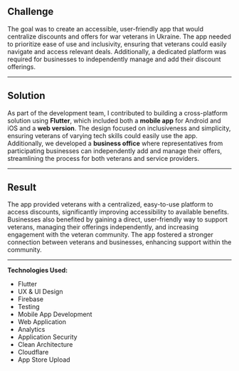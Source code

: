 ## **Challenge**

The goal was to create an accessible, user-friendly app that would centralize discounts and offers for war veterans in Ukraine. The app needed to prioritize ease of use and inclusivity, ensuring that veterans could easily navigate and access relevant deals. Additionally, a dedicated platform was required for businesses to independently manage and add their discount offerings.

---

## **Solution**

As part of the development team, I contributed to building a cross-platform solution using **Flutter**, which included both a **mobile app** for Android and iOS and a **web version**. The design focused on inclusiveness and simplicity, ensuring veterans of varying tech skills could easily use the app. Additionally, we developed a **business office** where representatives from participating businesses can independently add and manage their offers, streamlining the process for both veterans and service providers.

---

## **Result**

The app provided veterans with a centralized, easy-to-use platform to access discounts, significantly improving accessibility to available benefits. Businesses also benefited by gaining a direct, user-friendly way to support veterans, managing their offerings independently, and increasing engagement with the veteran community. The app fostered a stronger connection between veterans and businesses, enhancing support within the community.

---

**Technologies Used:**

* Flutter
* UX & UI Design
* Firebase
* Testing
* Mobile App Development
* Web Application
* Analytics
* Application Security
* Clean Architecture
* Cloudflare
* App Store Upload